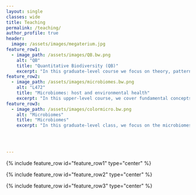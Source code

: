 ```yaml
---
layout: single
classes: wide
title: Teaching
permalink: /teaching/
author_profile: true
header:
  image: /assets/images/megaterium.jpg
feature_row1:
  - image_path: /assets/images/QB.bw.png
    alt: "QB"
    title: "Quantitative Biodiversity (QB)"
    excerpt: "In this graduate-level course we focus on theory, patterns, metrics, and tools used to study biodiversity. We calculate diversity metrics, generate and quantify diversity relationships, visualize multivariate data, and conduct phylogenetic tests. We use modern statistical computing and graphics environments (i.e., R), as well as version control tools (i.e., [GitHub](https://github.com/QuantitativeBiodiversity)). See [course website](https://qbiodiversity.netlify.app/) for more information." 
feature_row2:
  - image_path: /assets/images/microbiomes.bw.png
    alt: "L472"
    title: "Microbiomes: host and environmental health"
    excerpt: "In this upper-level course, we cover fundamental concepts of ecology and evolutionary biology as they pertain to to microbial systems. In addition to lectures and discussion of papers from the primary literature, we engage in biodiversity projects that result in oral presentations and a contribution to [MicrobeWiki](https://microbewiki.kenyon.edu/index.php/MicrobeWiki), a open resource on microbes and microbiology. Course offered in spring semesters."
feature_row3:
  - image_path: /assets/images/colormicro.bw.png
    alt: "Microbiomes"
    title: "Microbiomes"
    excerpt: "In this graduate-level class, we focus on the microbiomes of different hosts (humans, model systems, and non-model systems). We highlight the genetic and immunological processes involved in the microbiome that influence the behavior, physiology, ecology, and fitness of their hosts. Products from the course include a comprehensive, open-access bibliography and the generation of a conceptual model for approaching microbiome research."
    
    


---
```

{% include feature_row id="feature_row1" type="center" %}

{% include feature_row id="feature_row2" type="center" %}

{% include feature_row id="feature_row3" type="center" %}

